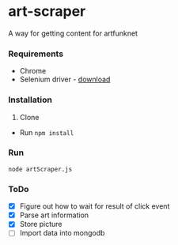 # art-scraper
A way for getting content for artfunknet

### Requirements

* Chrome
* Selenium driver - [download](https://sites.google.com/a/chromium.org/chromedriver/downloads)

### Installation

1. Clone
* Run `npm install`

### Run

`node artScraper.js`

### ToDo

- [x] Figure out how to wait for result of click event
- [x] Parse art information
- [x] Store picture
- [ ] Import data into mongodb
